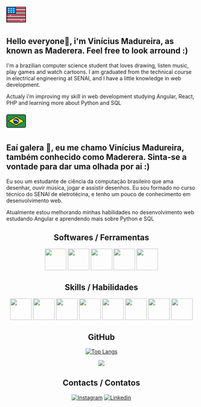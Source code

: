 
![USA Flag](https://github.com/ViniciusMGodinho/ViniciusMGodinho/blob/main/Imagens/usaFlagIcon2.png)
## Hello everyone👋, i'm Vinícius Madureira, as known as Maderera. Feel free to look arround :)
I'm a brazilian computer science student that loves drawing, listen music, play games and watch cartoons. I am graduated from the technical course in electrical engineering at SENAI, and I have a little knowledge in web development.

Actualy i'm improving my skill in web development studying Angular, React, PHP and learning more about Python and SQL

![Bandeira do Brasil](https://github.com/ViniciusMGodinho/ViniciusMGodinho/blob/main/Imagens/brazilFlagIcon.png)
## Eaí galera 👋, eu me chamo Vinícius Madureira, também conhecido como Maderera. Sinta-se a vontade para dar uma olhada por ai :)
Eu sou um estudante de ciência da computação brasileiro que ama desenhar, ouvir música, jogar e assistir desenhos. Eu sou formado no curso técnico do SENAI de eletrotécina, e tenho um pouco de conhecimento em desenvolvimento web.

Atualmente estou melhorando minhas habilidades no desenvolvimento web estudando Angular e aprendendo mais sobre Python e SQL

<div align="center">

## Softwares / Ferramentas
<img src="https://cdn.jsdelivr.net/gh/devicons/devicon@latest/icons/windows8/windows8-original.svg" style="width: 57px; height: 57px;" /> <!-- WINDOWS -->
<img src="https://cdn.jsdelivr.net/gh/devicons/devicon@latest/icons/vscode/vscode-original.svg" style="width: 57px; height: 57px;" /> <!-- VSCODE -->
<img src="https://cdn.jsdelivr.net/gh/devicons/devicon@latest/icons/intellij/intellij-original.svg" style="width: 57px; height: 57px;" /> <!-- INTELLIJ -->
<img src="https://cdn.jsdelivr.net/gh/devicons/devicon@latest/icons/jupyter/jupyter-original-wordmark.svg" style="width: 57px; height: 57px;" /> <!-- JUPYTER NOTEBOOK -->
<img src="https://cdn.jsdelivr.net/gh/devicons/devicon@latest/icons/blender/blender-original.svg" style="width: 57px; height: 57px;" /> <!-- BLENDER -->

## Skills / Habilidades
<img src="https://cdn.jsdelivr.net/gh/devicons/devicon@latest/icons/angular/angular-original.svg" style="width: 57px; height: 57px;" /> <!-- ANGULAR -->
<img src="https://cdn.jsdelivr.net/gh/devicons/devicon@latest/icons/javascript/javascript-original.svg" style="width: 57px; height: 57px;" /> <!-- JAVASCRIPT -->
<img src="https://cdn.jsdelivr.net/gh/devicons/devicon@latest/icons/html5/html5-original.svg" style="width: 57px; height: 57px;" /> <!-- HMTL -->
<img src="https://cdn.jsdelivr.net/gh/devicons/devicon@latest/icons/css3/css3-original.svg" style="width: 57px; height: 57px;" /> <!-- CSS -->
<img src="https://cdn.jsdelivr.net/gh/devicons/devicon@latest/icons/java/java-original.svg" style="width: 57px; height: 57px;" /> <!-- JAVA -->
<img src="https://cdn.jsdelivr.net/gh/devicons/devicon@latest/icons/python/python-original.svg" style="width: 57px; height: 57px;" /> <!-- PYTHON -->
<img src="https://cdn.jsdelivr.net/gh/devicons/devicon@latest/icons/microsoftsqlserver/microsoftsqlserver-original.svg" style="width: 57px; height: 57px;" /> <!-- MSSQL -->
<img src="https://cdn.jsdelivr.net/gh/devicons/devicon@latest/icons/postgresql/postgresql-original.svg" style="width: 57px; height: 57px;" /> <!-- POSTGRESQL -->

## GitHub
[![Top Langs](https://github-readme-stats-git-masterrstaa-rickstaa.vercel.app/api/top-langs/?username=vinimagod&theme=dracula)](https://github.com/vinimagod)

<img height=150 src="https://github-readme-streak-stats.herokuapp.com/?user=vinimagod&theme=dark&hide_border=false">

## Contacts / Contatos
[![Instagram](https://img.shields.io/badge/-Instagram-%23E4405F?style=for-the-badge&logo=instagram&logoColor=white)](https://www.instagram.com/madereraaa) [![Linkedin](https://img.shields.io/badge/-Linkedin-%230A66C2?style=for-the-badge&logo=linkedin&logoColor=white)](https://www.linkedin.com/in/vin%C3%ADcius-m-godinho-b4155623a)  

</div>
